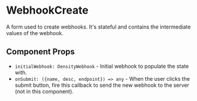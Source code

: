 # WebhookCreate

A form used to create webhooks. It's stateful and contains the intermediate values of the webhook.

## Component Props
- `initialWebhook: DensityWebhook` - Initial webhook to populate the state with.
- `onSubmit: ({name, desc, endpoint}) => any` - When the user clicks the submit button, fire this
  callback to send the new webhook to the server (not in this component).
